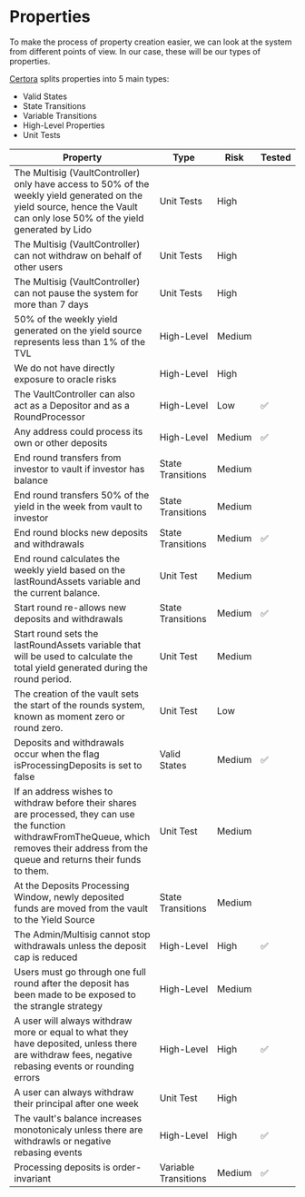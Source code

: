 # Properties

To make the process of property creation easier, we can look at the system from different points of view. In our case, these will be our types of properties.

[Certora](https://github.com/Certora/Tutorials/blob/master/06.Lesson_ThinkingProperties/Categorizing_Properties.pdf) splits properties into 5 main types:

- Valid States
- State Transitions
- Variable Transitions
- High-Level Properties
- Unit Tests

| Property                                                                                                                                                                                        | Type                 | Risk   | Tested |
| ----------------------------------------------------------------------------------------------------------------------------------------------------------------------------------------------- | -------------------- | ------ | ------ |
| The Multisig (VaultController) only have access to 50% of the weekly yield generated on the yield source, hence the Vault can only lose 50% of the yield generated by Lido                      | Unit Tests           | High   |        |
| The Multisig (VaultController) can not withdraw on behalf of other users                                                                                                                        | Unit Tests           | High   |
| The Multisig (VaultController) can not pause the system for more than 7 days                                                                                                                    | Unit Tests           | High   |
| 50% of the weekly yield generated on the yield source represents less than 1% of the TVL                                                                                                        | High-Level           | Medium |
| We do not have directly exposure to oracle risks                                                                                                                                                | High-Level           | High   |
| The VaultController can also act as a Depositor and as a RoundProcessor                                                                                                                         | High-Level           | Low    | ✅     |
| Any address could process its own or other deposits                                                                                                                                             | High-Level           | Medium | ✅     |
| End round transfers from investor to vault if investor has balance                                                                                                                              | State Transitions    | Medium |
| End round transfers 50% of the yield in the week from vault to investor                                                                                                                         | State Transitions    | Medium |
| End round blocks new deposits and withdrawals                                                                                                                                                   | State Transitions    | Medium | ✅     |
| End round calculates the weekly yield based on the lastRoundAssets variable and the current balance.                                                                                            | Unit Test            | Medium |
| Start round re-allows new deposits and withdrawals                                                                                                                                              | State Transitions    | Medium | ✅     |
| Start round sets the lastRoundAssets variable that will be used to calculate the total yield generated during the round period.                                                                 | Unit Test            | Medium |
| The creation of the vault sets the start of the rounds system, known as moment zero or round zero.                                                                                              | Unit Test            | Low    |
| Deposits and withdrawals occur when the flag isProcessingDeposits is set to false                                                                                                               | Valid States         | Medium | ✅     |
| If an address wishes to withdraw before their shares are processed, they can use the function withdrawFromTheQueue, which removes their address from the queue and returns their funds to them. | Unit Test            | Medium |
| At the Deposits Processing Window, newly deposited funds are moved from the vault to the Yield Source                                                                                           | State Transitions    | Medium |
| The Admin/Multisig cannot stop withdrawals unless the deposit cap is reduced                                                                                                                    | High-Level           | High   | ✅     |
| Users must go through one full round after the deposit has been made to be exposed to the strangle strategy                                                                                     | High-Level           | Medium |
| A user will always withdraw more or equal to what they have deposited, unless there are withdraw fees, negative rebasing events or rounding errors                                              | High-Level           | High   | ✅     |
| A user can always withdraw their principal after one week                                                                                                                                       | Unit Test            | High   |        |
| The vault's balance increases monotonicaly unless there are withdrawls or negative rebasing events                                                                                              | High-Level           | High   | ✅     |
| Processing deposits is order-invariant                                                                                                                                                          | Variable Transitions | Medium | ✅     |
